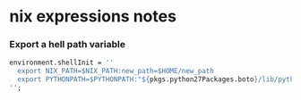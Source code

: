 # nix expressions notes


### Export a hell path variable

```nix
environment.shellInit = ''
  export NIX_PATH=$NIX_PATH:new_path=$HOME/new_path
  export PYTHONPATH=$PYTHONPATH:"${pkgs.python27Packages.boto}/lib/python2.7/site-packages/"
'';
```
